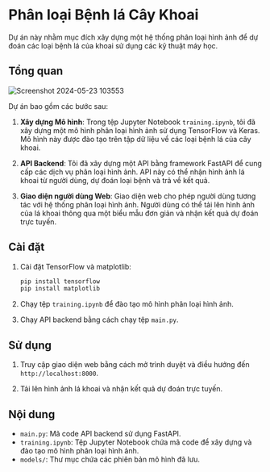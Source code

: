 # Phân loại Bệnh lá Cây Khoai

Dự án này nhằm mục đích xây dựng một hệ thống phân loại hình ảnh để dự đoán các loại bệnh lá của khoai sử dụng các kỹ thuật máy học.

## Tổng quan

![Screenshot 2024-05-23 103553](https://github.com/phamthikimdung/DATA_SUMMARIZATION/assets/169218029/833915d2-cd5b-4f4c-a61c-97f3b5cae974)


Dự án bao gồm các bước sau:

1. **Xây dựng Mô hình**: Trong tệp Jupyter Notebook `training.ipynb`, tôi đã xây dựng một mô hình phân loại hình ảnh sử dụng TensorFlow và Keras. Mô hình này được đào tạo trên tập dữ liệu về các loại bệnh lá của cây khoai.

2. **API Backend**: Tôi đã xây dựng một API bằng framework FastAPI để cung cấp các dịch vụ phân loại hình ảnh. API này có thể nhận hình ảnh lá khoai từ người dùng, dự đoán loại bệnh và trả về kết quả.

3. **Giao diện người dùng Web**: Giao diện web cho phép người dùng tương tác với hệ thống phân loại hình ảnh. Người dùng có thể tải lên hình ảnh của lá khoai thông qua một biểu mẫu đơn giản và nhận kết quả dự đoán trực tuyến.

## Cài đặt

1. Cài đặt TensorFlow và matplotlib:

    ```bash
    pip install tensorflow
    pip install matplotlib
    ```

2. Chạy tệp `training.ipynb` để đào tạo mô hình phân loại hình ảnh.

3. Chạy API backend bằng cách chạy tệp `main.py`.

## Sử dụng

1. Truy cập giao diện web bằng cách mở trình duyệt và điều hướng đến `http://localhost:8000`.

2. Tải lên hình ảnh lá khoai và nhận kết quả dự đoán trực tuyến.

## Nội dung

- `main.py`: Mã code API backend sử dụng FastAPI.
- `training.ipynb`: Tệp Jupyter Notebook chứa mã code để xây dựng và đào tạo mô hình phân loại hình ảnh.
- `models/`: Thư mục chứa các phiên bản mô hình đã lưu.


